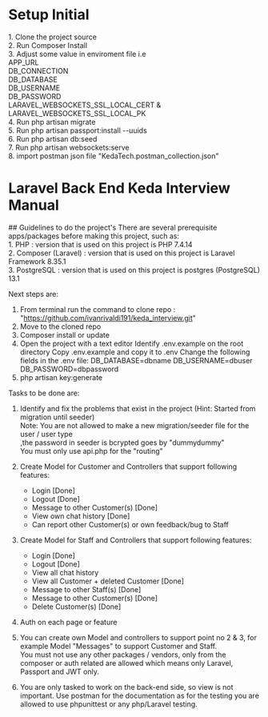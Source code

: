 <h1> Setup Initial</h1>
1. Clone the project source<br>
2. Run Composer Install<br>
3. Adjust some value in enviroment file i.e<br>
   APP_URL<br>
   DB_CONNECTION<br>
   DB_DATABASE<br> 
   DB_USERNAME<br>
   DB_PASSWORD<br>
   LARAVEL_WEBSOCKETS_SSL_LOCAL_CERT & LARAVEL_WEBSOCKETS_SSL_LOCAL_PK<br>
4. Run php artisan migrate<br>
5. Run php artisan passport:install --uuids<br>
6. Run php artisan db:seed<br>
7. Run php artisan websockets:serve<br>
8. import postman json file "KedaTech.postman_collection.json"<br>

<h1> Laravel Back End Keda Interview Manual</h1>
## Guidelines to do the project's
There are several prerequisite apps/packages before making this project, such as: <br>
1. PHP                  : version that is used on this project is PHP 7.4.14 <br>
2. Composer (Laravel)   : version that is used on this project is Laravel Framework 8.35.1<br>
3. PostgreSQL           : version that is used on this project is postgres (PostgreSQL) 13.1 <br>

Next steps are:
1. From terminal run the command to clone repo : "https://github.com/ivanrivaldi191/keda_interview.git"
2. Move to the cloned repo
3. Composer install or update
4. Open the project with a text editor Identify 
    .env.example on the root directory Copy .env.example and copy it to .env 
    Change the following fields in the .env 
    file:   DB_DATABASE=dbname 
            DB_USERNAME=dbuser 
            DB_PASSWORD=dbpassword
5. php artisan key:generate

Tasks to be done are:
1. Identify and fix the problems that exist in the project (Hint: Started from migration until seeder) <br>
    Note: You are not allowed to make a new migration/seeder file for the user / user type <br>
            ,the password in seeder is bcrypted goes by "dummydummy" <br>
            You must only use api.php for the "routing" <br>

2. Create Model for Customer and Controllers that support following features:
    - Login [Done]
    - Logout [Done]
    - Message to other Customer(s) [Done]
    - View own chat history [Done]
    - Can report other Customer(s) or own feedback/bug to Staff

3. Create Model for Staff and Controllers that support following features:
    - Login [Done]
    - Logout [Done]
    - View all chat history
    - View all Customer + deleted Customer [Done]
    - Message to other Staff(s) [Done]
    - Message to other Customer(s) [Done]
    - Delete Customer(s) [Done]

4. Auth on each page or feature

5. You can create own Model and controllers to support point no 2 & 3, for example Model "Messages" to support Customer and Staff. <br>
    You must not use any other packages / vendors, only from the composer or auth related are allowed which means only Laravel, Passport and JWT only.

6. You are only tasked to work on the back-end side, so view is not important. Use postman for the documentation as for the testing you are allowed to use phpunittest or any php/Laravel testing.
